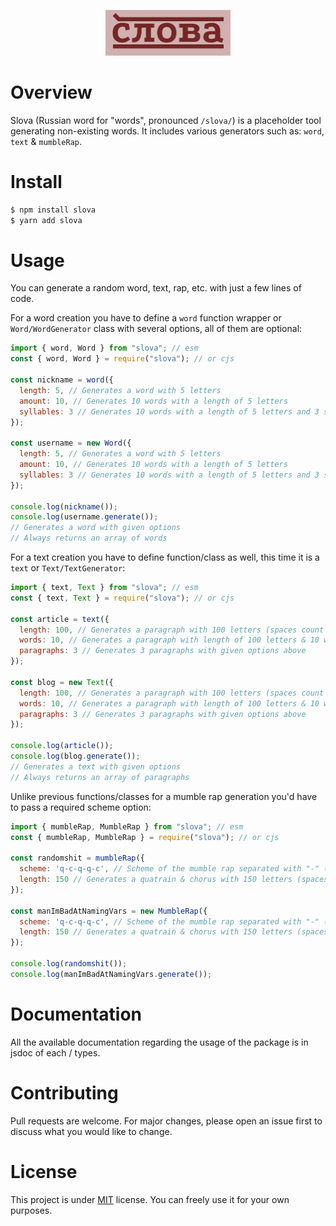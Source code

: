<p align="center">
  <img alt="slova" src="public/slova.svg" width="200px" />
</p>

# Overview

Slova (Russian word for "words", pronounced `/slova/`) is a placeholder
tool generating non-existing words. It includes various generators
such as: `word`, `text` & `mumbleRap`.

# Install

```bash
$ npm install slova
$ yarn add slova
```

# Usage

You can generate a random word, text, rap, etc. with just a few lines of code.

For a word creation you have to define a `word` function wrapper or `Word/WordGenerator` class with several options,
all of them are optional:

```js
import { word, Word } from "slova"; // esm
const { word, Word } = require("slova"); // or cjs

const nickname = word({
  length: 5, // Generates a word with 5 letters
  amount: 10, // Generates 10 words with a length of 5 letters
  syllables: 3 // Generates 10 words with a length of 5 letters and 3 syllables
});

const username = new Word({
  length: 5, // Generates a word with 5 letters
  amount: 10, // Generates 10 words with a length of 5 letters
  syllables: 3 // Generates 10 words with a length of 5 letters and 3 syllables
});

console.log(nickname());
console.log(username.generate());
// Generates a word with given options
// Always returns an array of words
```

For a text creation you have to define function/class as well, this time it is a `text` or `Text/TextGenerator`:

```js
import { text, Text } from "slova"; // esm
const { text, Text } = require("slova"); // or cjs

const article = text({
  length: 100, // Generates a paragraph with 100 letters (spaces count as well)
  words: 10, // Generates a paragraph with length of 100 letters & 10 words, if not specified, words amount will be randomized
  paragraphs: 3 // Generates 3 paragraphs with given options above
});

const blog = new Text({
  length: 100, // Generates a paragraph with 100 letters (spaces count as well)
  words: 10, // Generates a paragraph with length of 100 letters & 10 words, if not specified, words amount will be randomized
  paragraphs: 3 // Generates 3 paragraphs with given options above
});

console.log(article());
console.log(blog.generate());
// Generates a text with given options
// Always returns an array of paragraphs
```

Unlike previous functions/classes for a mumble rap generation you'd have to pass a required scheme option:

```js
import { mumbleRap, MumbleRap } from "slova"; // esm
const { mumbleRap, MumbleRap } = require("slova"); // or cjs

const randomshit = mumbleRap({
  scheme: 'q-c-q-q-c', // Scheme of the mumble rap separated with "-" (quatrains are "q", choruses are "c")
  length: 150 // Generates a quatrain & chorus with 150 letters (spaces count as well)
});

const manImBadAtNamingVars = new MumbleRap({
  scheme: 'q-c-q-q-c', // Scheme of the mumble rap separated with "-" (quatrains are "q", choruses are "c")
  length: 150 // Generates a quatrain & chorus with 150 letters (spaces count as well)
});

console.log(randomshit());
console.log(manImBadAtNamingVars.generate());
```

# Documentation

All the available documentation regarding the usage of the package is in jsdoc of each / types.

# Contributing

Pull requests are welcome. For major changes, please open an issue first to discuss what you would like to change.

# License

This project is under [MIT](https://choosealicense.com/licenses/mit/) license. You can freely use it for your own purposes.